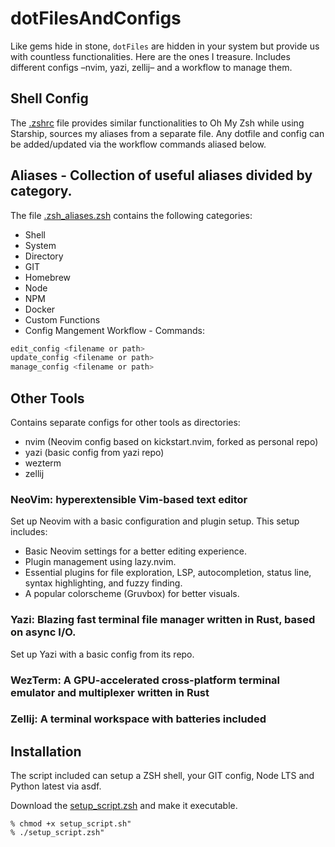 
# dotFilesAndConfigs
Like gems hide in stone, `dotFiles` are hidden in your system but provide us with countless functionalities.
Here are the ones I treasure.
Includes different configs –nvim, yazi, zellij– and a workflow to manage them.

## Shell Config
The [.zshrc](.zshrc) file provides similar functionalities to Oh My Zsh while using Starship, sources my aliases from a separate file. Any dotfile and config can be added/updated via the workflow commands aliased below.

## Aliases - Collection of useful aliases divided by category.
The file [.zsh_aliases.zsh](.zsh_aliases.zsh) contains the following categories:

- Shell
- System
- Directory
- GIT
- Homebrew
- Node
- NPM
- Docker
- Custom Functions
- Config Mangement Workflow - Commands:
    
``` bash
edit_config <filename or path>
update_config <filename or path>
manage_config <filename or path>
```

## Other Tools
Contains separate configs for other tools as directories:
- nvim (Neovim config based on kickstart.nvim, forked as personal repo)
- yazi (basic config from yazi repo)
- wezterm
- zellij

### NeoVim: hyperextensible Vim-based text editor
Set up Neovim with a basic configuration and plugin setup.
This setup includes:

- Basic Neovim settings for a better editing experience.
- Plugin management using lazy.nvim.
- Essential plugins for file exploration, LSP, autocompletion, status line, syntax highlighting, and fuzzy finding.
- A popular colorscheme (Gruvbox) for better visuals.

### Yazi: Blazing fast terminal file manager written in Rust, based on async I/O.

Set up Yazi with a basic config from its repo.

### WezTerm: A GPU-accelerated cross-platform terminal emulator and multiplexer written in Rust



### Zellij: A terminal workspace with batteries included


## Installation
The script included can setup a ZSH shell, your GIT config, Node LTS and Python latest via asdf.

Download the [setup_script.zsh](setup_script.zsh) and make it executable.

```
% chmod +x setup_script.sh"
% ./setup_script.zsh"
```